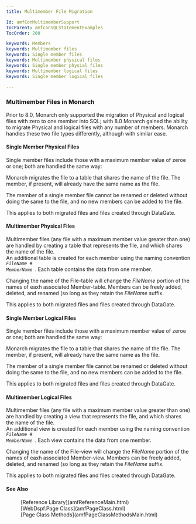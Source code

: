 ```yaml
---
title: Multimember File Migration

Id: amfConMultimemberSupport
TocParent: amfconSQLStatementExamples
TocOrder: 200

keywords: Members
keywords: Multimember files
keywords: Single member files
keywords: Multimember physical files
keywords: Single member physial files
keywords: Multimember logical files
keywords: Single member logical files

---
```


### Multimember Files in Monarch
Prior to 8.0, Monarch only supported the migration of Physical and logical files with zero to one member into SQL; with 8.0 Monarch gained the ability to migrate Physical and logical files with any number of members. Monarch handles these two file types differently, although with similar ease.

#### Single Member Physical Files
Single member files include those with a maximum member value of zeroe or one; both are handled the same way:

Monarch migrates the file to a table that shares the name of the file. The member, if present, will already have the same name as the file.

The member of a single member file cannot be renamed or deleted without doing the same to the file, and no new members can be added to the file.

This applies to both migrated files and files created through DataGate.

#### Multimember Physical Files
Multimember files (any file with a maximum member value greater than one) are handled by creating a table that represents the file, and which shares the name of the file. <br /> An additional table is created for each member using the naming convention <code> *FileName* # *MemberName* </code>. Each table contains the data from one member.

Changing the name of the File-table will change the *FileName* portion of the names of eaxh associated Member-table. Members can be freely added, deleted, and renamed (so long as they retain the *FileName* suffix.

This applies to both migrated files and files created through DataGate.

#### Single Member Logical Files
Single member files include those with a maximum member value of zeroe or one; both are handled the same way:

Monarch migrates the file to a table that shares the name of the file. The member, if present, will already have the same name as the file.

The member of a single member file cannot be renamed or deleted without doing the same to the file, and no new members can be added to the file.

This applies to both migrated files and files created through DataGate.

#### Multimember Logical Files
Multimember files (any file with a maximum member value greater than one) are handled by creating a view that represents the file, and which shares the name of the file. <br /> An additional view is created for each member using the naming convention <code> *FileName* # *MemberName* </code>. Each view contains the data from one member.

Changing the name of the File-view will change the *FileName* portion of the names of eaxh associated Member-view. Members can be freely added, deleted, and renamed (so long as they retain the *FileName* suffix.

This applies to both migrated files and files created through DataGate.

#### See Also
<dl>
       <dd>[Reference
        Library](amfReferenceMain.html)</dd>
       <dd>[WebDspf.Page Class](amfPageClass.html)</dd>
       <dd>[Page Class Methods](amfPageClassMethodsMain.html)</dd>
</dl>

